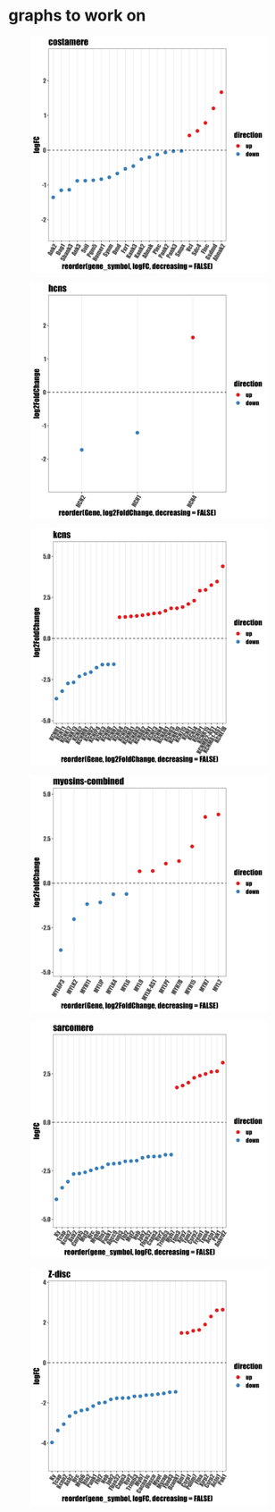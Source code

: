 # graphs to work on



<figure><img src="../../.gitbook/assets/costamere.jpg" alt=""><figcaption></figcaption></figure>



<figure><img src="../../.gitbook/assets/hcns.jpg" alt=""><figcaption></figcaption></figure>



<figure><img src="../../.gitbook/assets/kcns.jpg" alt=""><figcaption></figcaption></figure>



<figure><img src="../../.gitbook/assets/myosins-combined.jpg" alt=""><figcaption></figcaption></figure>



<figure><img src="../../.gitbook/assets/sarcomere.jpg" alt=""><figcaption></figcaption></figure>



<figure><img src="../../.gitbook/assets/Z-disc.jpg" alt=""><figcaption></figcaption></figure>

